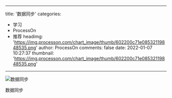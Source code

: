 
---
title: '数据同步'
categories: 
 - 学习
 - ProcessOn
 - 推荐
headimg: 'https://img.processon.com/chart_image/thumb/602200c71e08532119848535.png'
author: ProcessOn
comments: false
date: 2022-01-07 10:27:37
thumbnail: 'https://img.processon.com/chart_image/thumb/602200c71e08532119848535.png'
---

<div>   
<img class="thumb" alt="数据同步" src="https://img.processon.com/chart_image/thumb/602200c71e08532119848535.png" referrerpolicy="no-referrer">
<p>数据同步</p>  
</div>
            